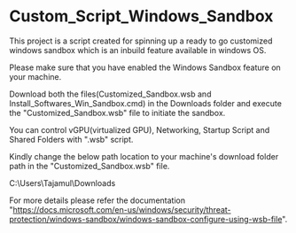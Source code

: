 # Custom_Script_Windows_Sandbox
This project is a script created for spinning up a ready to go customized windows sandbox which is an inbuild feature available in windows OS. 

Please make sure that you have enabled the Windows Sandbox feature on your machine. 

Download both the files(Customized_Sandbox.wsb and Install_Softwares_Win_Sandbox.cmd) in the Downloads folder and execute the "Customized_Sandbox.wsb" file to initiate the sandbox.

You can control vGPU(virtualized GPU), Networking, Startup Script and Shared Folders with ".wsb" script.

Kindly change the below path location to your machine's download folder path in the "Customized_Sandbox.wsb" file.

<HostFolder>C:\Users\Tajamul\Downloads</HostFolder>

For more details please refer the documentation "https://docs.microsoft.com/en-us/windows/security/threat-protection/windows-sandbox/windows-sandbox-configure-using-wsb-file".
